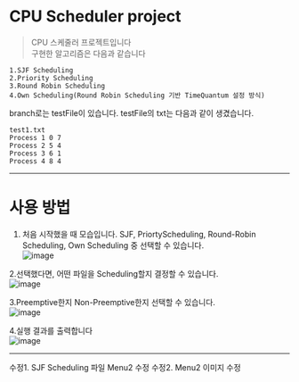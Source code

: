 # CPU Scheduler project

>CPU 스케줄러 프로젝트입니다  
>구현한 알고리즘은 다음과 같습니다  

```
1.SJF Scheduling  
2.Priority Scheduling  
3.Round Robin Scheduling  
4.Own Scheduling(Round Robin Scheduling 기반 TimeQuantum 설정 방식)  
```


branch로는 testFile이 있습니다. testFile의 txt는 다음과 같이 생겼습니다.

```
test1.txt
Process 1 0 7
Process 2 5 4 
Process 3 6 1 
Process 4 8 4
```  
---
  
    
    
    
# 사용 방법  
1. 처음 시작했을 때 모습입니다. SJF, PriortyScheduling, Round-Robin Scheduling, Own Scheduling 중 선택할 수 있습니다.  
![image](https://github.com/jyk2367/Scheduler/blob/%EC%8B%A4%ED%96%89_%EC%9D%B4%EB%AF%B8%EC%A7%80/Menu.png)   

  
  
    
2.선택했다면, 어떤 파일을 Scheduling할지 결정할 수 있습니다.    
![image](https://github.com/jyk2367/Scheduler/blob/%EC%8B%A4%ED%96%89_%EC%9D%B4%EB%AF%B8%EC%A7%80/Select.png)   
  
  
  
  
3.Preemptive한지 Non-Preemptive한지 선택할 수 있습니다.  
![image](https://github.com/jyk2367/Scheduler/blob/%EC%8B%A4%ED%96%89_%EC%9D%B4%EB%AF%B8%EC%A7%80/Menu2.png)  
  
  
  
4.실행 결과를 출력합니다   
![image](https://github.com/jyk2367/Scheduler/blob/%EC%8B%A4%ED%96%89_%EC%9D%B4%EB%AF%B8%EC%A7%80/Executed.png)  


---  
수정1. SJF Scheduling 파일 Menu2 수정
수정2. Menu2 이미지 수정








